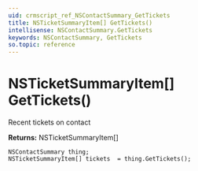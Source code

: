 ```yaml
---
uid: crmscript_ref_NSContactSummary_GetTickets
title: NSTicketSummaryItem[] GetTickets()
intellisense: NSContactSummary.GetTickets
keywords: NSContactSummary, GetTickets
so.topic: reference
---
```


# NSTicketSummaryItem[] GetTickets()

Recent tickets on contact

**Returns:** NSTicketSummaryItem[]

```crmscript
NSContactSummary thing;
NSTicketSummaryItem[] tickets  = thing.GetTickets();
```

